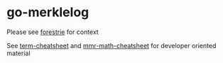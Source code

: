 # go-merklelog

Please see [forestrie](https://github.com/forestrie) for context

See [term-cheatsheet](term-cheatsheet.md) and [mmr-math-cheatsheet](mmr-math-cheatsheet.md) for developer oriented material

